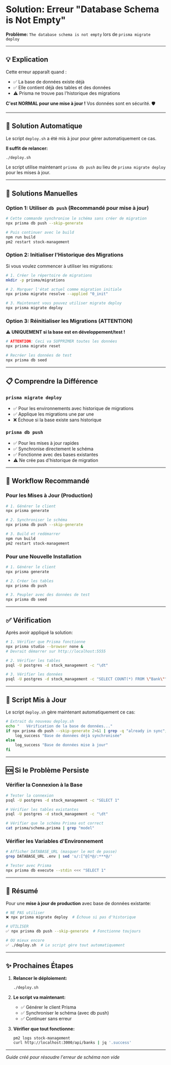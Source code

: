 # Solution: Erreur "Database Schema is Not Empty"

**Problème:** `The database schema is not empty` lors de `prisma migrate deploy`

---

## 💡 Explication

Cette erreur apparaît quand :
- ✅ La base de données existe déjà
- ✅ Elle contient déjà des tables et des données
- ⚠️ Prisma ne trouve pas l'historique des migrations

**C'est NORMAL pour une mise à jour !** Vos données sont en sécurité. 🛡️

---

## 🔧 Solution Automatique

Le script `deploy.sh` a été mis à jour pour gérer automatiquement ce cas.

**Il suffit de relancer:**

```bash
./deploy.sh
```

Le script utilise maintenant `prisma db push` au lieu de `prisma migrate deploy` pour les mises à jour.

---

## 🔨 Solutions Manuelles

### Option 1: Utiliser `db push` (Recommandé pour mise à jour)

```bash
# Cette commande synchronise le schéma sans créer de migration
npx prisma db push --skip-generate

# Puis continuer avec le build
npm run build
pm2 restart stock-management
```

### Option 2: Initialiser l'Historique des Migrations

Si vous voulez commencer à utiliser les migrations:

```bash
# 1. Créer le répertoire de migrations
mkdir -p prisma/migrations

# 2. Marquer l'état actuel comme migration initiale
npx prisma migrate resolve --applied "0_init"

# 3. Maintenant vous pouvez utiliser migrate deploy
npx prisma migrate deploy
```

### Option 3: Réinitialiser les Migrations (ATTENTION)

⚠️ **UNIQUEMENT si la base est en développement/test !**

```bash
# ATTENTION: Ceci va SUPPRIMER toutes les données
npx prisma migrate reset

# Recréer les données de test
npx prisma db seed
```

---

## 📋 Comprendre la Différence

### `prisma migrate deploy`
- ✅ Pour les environnements avec historique de migrations
- ✅ Applique les migrations une par une
- ❌ Échoue si la base existe sans historique

### `prisma db push`
- ✅ Pour les mises à jour rapides
- ✅ Synchronise directement le schéma
- ✅ Fonctionne avec des bases existantes
- ⚠️ Ne crée pas d'historique de migration

---

## 🎯 Workflow Recommandé

### Pour les Mises à Jour (Production)

```bash
# 1. Générer le client
npx prisma generate

# 2. Synchroniser le schéma
npx prisma db push --skip-generate

# 3. Build et redémarrer
npm run build
pm2 restart stock-management
```

### Pour une Nouvelle Installation

```bash
# 1. Générer le client
npx prisma generate

# 2. Créer les tables
npx prisma db push

# 3. Peupler avec des données de test
npx prisma db seed
```

---

## ✅ Vérification

Après avoir appliqué la solution:

```bash
# 1. Vérifier que Prisma fonctionne
npx prisma studio --browser none &
# Devrait démarrer sur http://localhost:5555

# 2. Vérifier les tables
psql -U postgres -d stock_management -c "\dt"

# 3. Vérifier les données
psql -U postgres -d stock_management -c "SELECT COUNT(*) FROM \"Bank\""
```

---

## 🔄 Script Mis à Jour

Le script `deploy.sh` gère maintenant automatiquement ce cas:

```bash
# Extrait du nouveau deploy.sh
echo "   Vérification de la base de données..."
if npx prisma db push --skip-generate 2>&1 | grep -q "already in sync"; then
    log_success "Base de données déjà synchronisée"
else
    log_success "Base de données mise à jour"
fi
```

---

## 🆘 Si le Problème Persiste

### Vérifier la Connexion à la Base

```bash
# Tester la connexion
psql -U postgres -d stock_management -c "SELECT 1"

# Vérifier les tables existantes
psql -U postgres -d stock_management -c "\dt"

# Vérifier que le schéma Prisma est correct
cat prisma/schema.prisma | grep "model"
```

### Vérifier les Variables d'Environnement

```bash
# Afficher DATABASE_URL (masquer le mot de passe)
grep DATABASE_URL .env | sed 's/:[^@]*@/:***@/'

# Tester avec Prisma
npx prisma db execute --stdin <<< "SELECT 1"
```

---

## 📝 Résumé

Pour une **mise à jour de production** avec base de données existante:

```bash
# NE PAS utiliser
❌ npx prisma migrate deploy  # Échoue si pas d'historique

# UTILISER
✅ npx prisma db push --skip-generate  # Fonctionne toujours

# OU mieux encore
✅ ./deploy.sh  # Le script gère tout automatiquement
```

---

## ✨ Prochaines Étapes

1. **Relancer le déploiement:**
   ```bash
   ./deploy.sh
   ```

2. **Le script va maintenant:**
   - ✅ Générer le client Prisma
   - ✅ Synchroniser le schéma (avec db push)
   - ✅ Continuer sans erreur

3. **Vérifier que tout fonctionne:**
   ```bash
   pm2 logs stock-management
   curl http://localhost:3000/api/banks | jq '.success'
   ```

---

*Guide créé pour résoudre l'erreur de schéma non vide*
